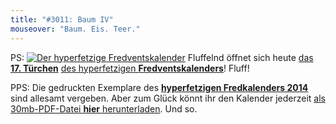 ```yaml
---
title: "#3011: Baum IV"
mouseover: "Baum. Eis. Teer."
---
```


PS:
<a href="http://www.fonflatter.de/der-fetzige-fredventskalender-2013"><img title="Der hyperfetzige Fredventskalender" src="http://www.fonflatter.de/adv12/fredventskalender_banner.png"></a>
Fluffelnd öffnet sich heute <a href="http://www.fonflatter.de/2013/12/17/das-17-tuerchen" title="Das 17. Türchen">das <strong>17. Türchen</strong></a> <a href="http://www.fonflatter.de/der-fetzige-fredventskalender-2013" title="Der hyperfetzige Fredventskalender 2013">des hyperfetzigen <strong>Fredventskalenders</strong></a>!
Fluff!

PPS:
Die gedruckten Exemplare des <a href="http://www.fonflatter.de/dateien/kalender_fonflatter_2014.pdf" title="Der hyperfetzige Fredkalender 2014" target="_blank"><strong>hyperfetzigen Fredkalenders 2014</strong></a> sind allesamt vergeben. Aber zum Glück könnt ihr den Kalender jederzeit <a href="http://www.fonflatter.de/dateien/kalender_fonflatter_2014.pdf" title="Der hyperfetzige Fredkalender 2014" target="_blank">als 30mb-PDF-Datei <strong>hier</strong> herunterladen</a>. 
Und so.

